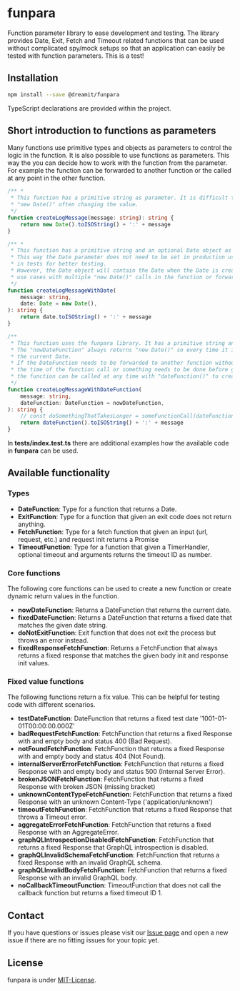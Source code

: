 # funpara

Function parameter library to ease development and testing. The library provides Date, Exit, Fetch and Timeout related functions that can be used without complicated spy/mock setups so that an application can easily be tested with function parameters. This is a test!

## Installation

```sh
npm install --save @dreamit/funpara
```

TypeScript declarations are provided within the project.

## Short introduction to functions as parameters

Many functions use primitive types and objects as parameters to control the logic in the function. It is also possible to use functions as parameters. This way the you can decide how to work with the function from the parameter. For example the function can be forwarded to another function or the called at any point in the other function.

```typescript
/** *
 * This function has a primitive string as parameter. It is difficult to test because of the
 * "new Date()" often changing the value.
 */
function createLogMessage(message: string): string {
    return new Date().toISOString() + ':' + message
}

/** *
 * This function has a primitive string and an optional Date object as parameters.
 * This way the Date parameter does not need to be set in production use but can be set
 * in tests for better testing.
 * However, the Date object will contain the Date when the Date is created. For more complicated
 * use cases with multiple "new Date()" calls in the function or forwarding this is not useful.
 */
function createLogMessageWithDate(
    message: string,
    date: Date = new Date(),
): string {
    return date.toISOString() + ':' + message
}

/**
 * This function uses the funpara library. It has a primitive string and an optional DateFunction function parameter (i.e. a functions that returns a Date)
 * The "nowDateFunction" always returns "new Date()" so every time it is called it will create
 * the current Date.
 * If the DateFunction needs to be forwarded to another function without creating a new Date at
 * the time of the function call or something needs to be done before getting the current date
 * the function can be called at any time with "dateFunction()" to create the current Date.
 */
function createLogMessageWithDateFunction(
    message: string,
    dateFunction: DateFunction = nowDateFunction,
): string {
    // const doSomethingThatTakesLonger = someFunctionCall(dateFunction)
    return dateFunction().toISOString() + ':' + message
}
```

In **tests/index.test.ts** there are additional examples how the available code in **funpara** can be used.

## Available functionality

### Types

- **DateFunction**: Type for a function that returns a Date.
- **ExitFunction**: Type for a function that given an exit code does not return anything.
- **FetchFunction**: Type for a fetch function that given an input (url, request, etc.) and request init returns a Promise<Response>
- **TimeoutFunction**: Type for a function that given a TimerHandler, optional timeout and arguments returns the timeout ID as number.

### Core functions

The following core functions can be used to create a new function or create dynamic return values in the function.

- **nowDateFunction**: Returns a DateFunction that returns the current date.
- **fixedDateFunction**: Returns a DateFunction that returns a fixed date that matches the given date string.
- **doNotExitFunction**: Exit function that does not exit the process but throws an error instead.
- **fixedResponseFetchFunction**: Returns a FetchFunction that always returns a fixed response that matches the given body init and response init values.

### Fixed value functions

The following functions return a fix value. This can be helpful for testing code with different scenarios.

- **testDateFunction**: DateFunction that returns a fixed test date '1001-01-01T00:00:00.000Z'
- **badRequestFetchFunction**: FetchFunction that returns a fixed Response with and empty body and status 400 (Bad Request).
- **notFoundFetchFunction**: FetchFunction that returns a fixed Response with and empty body and status 404 (Not Found).
- **internalServerErrorFetchFunction**: FetchFunction that returns a fixed Response with and empty body and status 500 (Internal Server Error).
- **brokenJSONFetchFunction**: FetchFunction that returns a fixed Response with broken JSON (missing bracket)
- **unknownContentTypeFetchFunction**: FetchFunction that returns a fixed Response with an unknown Content-Type ('application/unknown')
- **timeoutFetchFunction**: FetchFunction that returns a fixed Response that throws a Timeout error.
- **aggregateErrorFetchFunction**: FetchFunction that returns a fixed Response with an AggregateError.
- **graphQLIntrospectionDisabledFetchFunction**: FetchFunction that returns a fixed Response that GraphQL introspection is disabled.
- **graphQLInvalidSchemaFetchFunction**: FetchFunction that returns a fixed Response with an invalid GraphQL schema.
- **graphQLInvalidBodyFetchFunction**: FetchFunction that returns a fixed Response with an invalid GraphQL body.
- **noCallbackTimeoutFunction**: TimeoutFunction that does not call the callback function but returns a fixed timeout ID 1.

## Contact

If you have questions or issues please visit our [Issue page](https://github.com/dreamit-de/funpara/issues)
and open a new issue if there are no fitting issues for your topic yet.

## License

funpara is under [MIT-License](./LICENSE).
